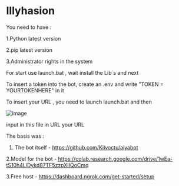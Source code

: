 # Illyhasion

You need to have :

1.Python latest version

2.pip latest version

3.Administrator rights in the system



For start use launch.bat , wait install the Lib`s and next

To insert a token into the bot, create an .env and write "TOKEN = YOURTOKENHERE" in it

To insert your URL , you need to launch launch.bat and then 

![image](https://user-images.githubusercontent.com/39564937/226168882-39256670-d8cb-46d0-b3df-8cb4ac246739.png)

input in this file in URL your URL



The basis was : 

1. The bot itself - https://github.com/Kilvoctu/aiyabot

2.Model for the bot - https://colab.research.google.com/drive/1wEa-tS10h4LlDykd87TF5zzpXIIQoCmq

3.Free host - https://dashboard.ngrok.com/get-started/setup

